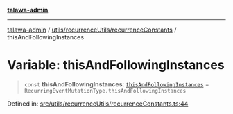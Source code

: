 [**talawa-admin**](../../../../README.md)

***

[talawa-admin](../../../../README.md) / [utils/recurrenceUtils/recurrenceConstants](../README.md) / thisAndFollowingInstances

# Variable: thisAndFollowingInstances

> `const` **thisAndFollowingInstances**: [`thisAndFollowingInstances`](../../recurrenceTypes/enumerations/RecurringEventMutationType.md#thisandfollowinginstances) = `RecurringEventMutationType.thisAndFollowingInstances`

Defined in: [src/utils/recurrenceUtils/recurrenceConstants.ts:44](https://github.com/gautam-divyanshu/talawa-admin/blob/334f0f7773e45df65600a1da08d00c41806347e4/src/utils/recurrenceUtils/recurrenceConstants.ts#L44)
